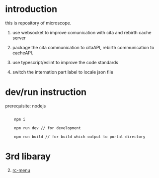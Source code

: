 # introduction
this is repository of microscope.

1. use websocket to improve comunication with cita and rebirth cache server

2. package the cita communication to citaAPI, rebirth communication to cacheAPI.

3. use typescript/eslint to improve the code standards

4. switch the internation part label to locale json file



# dev/run instruction

  prerequisite: nodejs


``` shell

    npm i

    npm run dev // for development

    npm run build // for build which output to portal directory

```

# 3rd libaray
  2. [rc-menu](https://github.com/react-component/menu)
